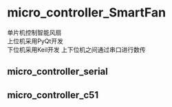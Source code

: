 # micro_controller_SmartFan
单片机控制智能风扇  
上位机采用PyQt开发  
下位机采用Keil开发
上下位机之间通过串口进行数传  
## micro_controller_serial

## micro_controller_c51



